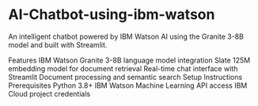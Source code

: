# AI-Chatbot-using-ibm-watson

An intelligent chatbot powered by IBM Watson AI using the Granite 3-8B model and built with Streamlit.

Features
IBM Watson Granite 3-8B language model integration
Slate 125M embedding model for document retrieval
Real-time chat interface with Streamlit
Document processing and semantic search
Setup Instructions
Prerequisites
Python 3.8+
IBM Watson Machine Learning API access
IBM Cloud project credentials
